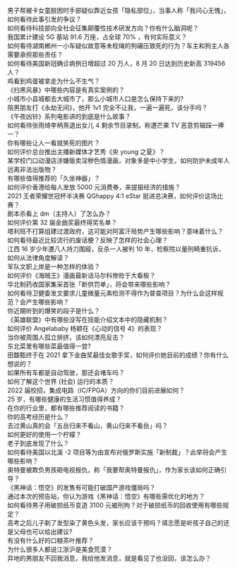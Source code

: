 男子帮被卡女童脱困时手部疑似靠近女孩「隐私部位」，当事人称「我问心无愧」，如何看待此事引发的争议？  
如何看待科技部向全社会征集颠覆性技术研发方向？你有什么脑洞呢？  
我国累计建设 5G 基站 91.6 万座，占全球 70% ，有何实际意义？  
如何看待湖南郴州一小车疑似故意等未栓绳的狗碾压致死的行为？车主和狗主人各需要承担那些责任？  
如何看待美国新冠确诊病例日增超过 20 万人，8 月 20 日达到历史新高 319456 人？  
鸡看到鸡蛋被拿走为什么不生气？  
《扫黑风暴》中哪些内容是有真实案例的？  
小城市小县城都去大城市了，那么小城市人口是怎么保持下来的?  
陪男朋友打《永劫无间》，他开 1v1 完全不让我，一遍一遍死，该分手吗？  
《午夜凶铃》系列电影讲的到底是什么故事？  
如何看待张雨绮李柄熹退出女儿 4 剩余节目录制，称遭芒果 TV 恶意剪辑踩一捧一？  
你有哪些让人一看就笑死的图片？  
如何评价总台推出主播新媒体才艺秀《央 young 之夏》？  
某学校门口动漫店涉嫌贩卖淫秽色情漫画，对象多是中小学生，如何防护未成年人远离非法出版物？  
有哪些值得推荐的「久坐神器」？  
如何评价香港给每人发放 5000 元消费券，来提振经济的措施？  
2021 王者荣耀世冠杯半决赛 QGhappy 4:1 eStar 挺进总决赛，如何评价这场比赛？  
剧本杀看上 dm（主持人）了怎么办？  
如何评价第 32 届金曲奖最终得奖名单？  
塔利班不打算组建过渡政府，这可能对阿富汗局势产生哪些影响？意味着什么？  
如何看待最近比较流行的废话梗？反映了怎样的社会心理？  
江西 16 岁少年遭八人持刀围殴，反杀一人被判 10 年，检察院以量刑畸重抗诉，如何从法律角度解读？  
军队文职上岸是一种怎样的体验？  
如何评价《海贼王》漫画最新话马尔科惨败于大看板？  
华北制药收国家集采首张「断供罚单」，将会带来哪些影响？  
如何看待卫健委发文要求儿童微量元素检测不得作为普查项目？为什么会这样规范？会产生哪些影响？  
你近期听到的爆笑的段子是什么？  
《英雄联盟》中有哪些没写在技能介绍文本中的隐藏机制？  
如何评价 Angelababy 杨颖在《心动的信号 4》的表现？  
当你被周围人孤立排挤，该如何漂亮反击？  
东北菜里有哪些菜最值得一尝?  
田馥甄终于在 2021 拿下金曲奖最佳女歌手奖，如何评价她目前的成绩？你有什么想说的？  
如果所有车都是自动驾驶，那还会堵车吗？  
如何了解这个世界 (社会) 运行的本质？  
2022 届校招，集成电路（IC/FPGA）方向的你们目前进展如何？  
25 岁，有哪些健康的生活习惯值得养成？  
在你的行业里，都有哪些推荐阅读的书籍？  
你的高考经历是什么？  
去过黄山真的会「五岳归来不看山，黄山归来不看岳」吗？  
如何更好的使用一个柠檬？  
老子到底发现了什么？  
如何看待美国以北溪 -2 项目等为由宣布对俄罗斯实施「新制裁」？此举将会产生哪些影响？  
奥特曼被欺负男孩砸电视报仇，称「我要帮奥特曼报仇」，作为家长该如何正确引导？  
《黑神话：悟空》的发售有可能打破国产游戏僵局吗？  
通过本次的预告站，你认为游戏《黑神话：悟空》有哪些需优化的地方？  
如何看待男子用破损纸币变造 3100 元被刑拘？对于破损纸币的回收使用有哪些规定？  
高考之后儿子剃了发型染了黄色头发，家长应该干预吗？填志愿是听孩子自己的还是父母也可以给出建议?  
有没有什么好的口粮茶叶推荐？  
为什么很多人都说江浙沪是美食荒漠？  
异地的男朋友不回我消息，我给他发消息，就是看见了也没回，该怎么办？  
